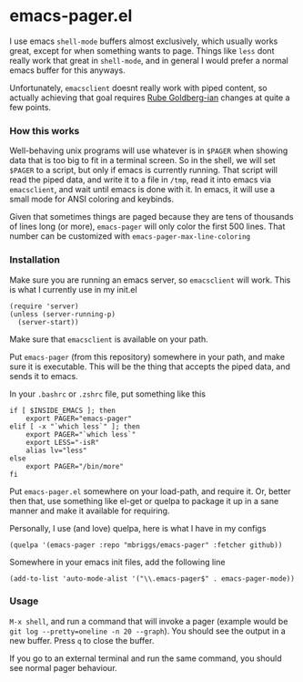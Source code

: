 # emacs-pager.el

I use emacs `shell-mode` buffers almost exclusively, which usually
works great, except for when something wants to page. Things like
`less` dont really work that great in `shell-mode`, and in general I
would prefer a normal emacs buffer for this anyways.

Unfortunately, `emacsclient` doesnt really work with piped content, so
actually achieving that goal requires
[Rube Goldberg-ian](https://www.youtube.com/watch?v=cv5WLLYo-fk)
changes at quite a few points.

### How this works

Well-behaving unix programs will use whatever is in `$PAGER` when
showing data that is too big to fit in a terminal screen. So in the
shell, we will set `$PAGER` to a script, but only if emacs is
currently running. That script will read the piped data, and write it
to a file in `/tmp`, read it into emacs via `emacsclient`, and wait
until emacs is done with it. In emacs, it will use a small mode for
ANSI coloring and keybinds.

Given that sometimes things are paged because they are tens of thousands
of lines long (or more), `emacs-pager` will only color the first 500 lines.
That number can be customized with `emacs-pager-max-line-coloring`

### Installation

Make sure you are running an emacs server, so `emacsclient` will
work. This is what I currently use in my init.el


    (require 'server)
    (unless (server-running-p)
      (server-start))

Make sure that `emacsclient` is available on your path.

Put `emacs-pager` (from this repository) somewhere in your path, and
make sure it is executable. This will be the thing that accepts the
piped data, and sends it to emacs.

In your `.bashrc` or `.zshrc` file, put something like this


    if [ $INSIDE_EMACS ]; then
        export PAGER="emacs-pager"
    elif [ -x "`which less`" ]; then
        export PAGER="`which less`"
        export LESS="-isR"
        alias lv="less"
    else
        export PAGER="/bin/more"
    fi

Put `emacs-pager.el` somewhere on your load-path, and require it. Or,
better then that, use something like el-get or quelpa to package it up
in a sane manner and make it available for requiring.

Personally, I use (and love) quelpa, here is what I have in my configs

    (quelpa '(emacs-pager :repo "mbriggs/emacs-pager" :fetcher github))

Somewhere in your emacs init files, add the following line

    (add-to-list 'auto-mode-alist '("\\.emacs-pager$" . emacs-pager-mode))

### Usage

`M-x shell`, and run a command that will invoke a pager (example would
be `git log --pretty=oneline -n 20 --graph`). You should see the
output in a new buffer. Press `q` to close the buffer.

If you go to an external terminal and run the same command, you should
see normal pager behaviour.
